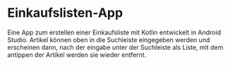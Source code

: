 # Einkaufslisten-App
Eine App zum erstellen einer Einkaufsliste mit Kotlin entwickelt in Android Studio.
Artikel können oben in die Suchleiste eingegeben werden und erscheinen dann, nach der eingabe unter der Suchleiste als Liste, mit dem antippen der Artikel werden sie wieder entfernt.
